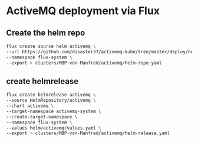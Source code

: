 # ActiveMQ deployment via Flux

## Create the helm repo

```sh
flux create source helm activemq \
--url https://github.com/disaster37/activemq-kube/tree/master/deploy/helm \
--namespace flux-system \
--export > clusters/MBP-von-Manfred/activemq/helm-repo.yaml
```

## create helmrelease

```sh
flux create helmrelease activemq \
--source HelmRepository/activemq \
--chart activemq \
--target-namespace activemq-system \
--create-target-namespace \
--namespace flux-system \
--values helm/activemq/values.yaml \
--export > clusters/MBP-von-Manfred/activemq/helm-release.yaml
```
